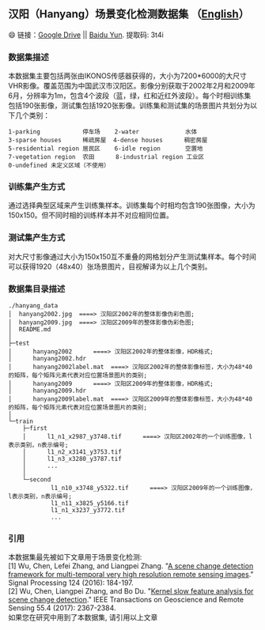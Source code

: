 ## 汉阳（Hanyang）场景变化检测数据集 （[English](https://github.com/rulixiang/HanyangDataset/blob/master/README.md)）
:smile: 链接：[Google Drive]() || [Baidu Yun](https://pan.baidu.com/s/1mSAqD2GbOsgdjKqspydkTg). 提取码: 3t4i

### 数据集描述
本数据集主要包括两张由IKONOS传感器获得的，大小为7200*6000的大尺寸VHR影像。覆盖范围为中国武汉市汉阳区。影像分别获取于2002年2月和2009年6月，分辨率为1m，包含4个波段（蓝，绿，红和近红外波段）。每个时相训练集包括190张影像，测试集包括1920张影像。训练集和测试集的场景图片共划分为以下几个类别：

```
1-parking            停车场    2-water             水体
3-sparse houses      稀疏房屋  4-dense houses      稠密房屋
5-residential region 居民区    6-idle region       空置地
7-vegetation region  农田      8-industrial region 工业区
0-undefined 未定义区域（不使用）
```

### 训练集产生方式

通过选择典型区域来产生训练集样本。训练集每个时相均包含190张图像，大小为150x150。但不同时相的训练样本并不对应相同位置。

### 测试集产生方式

对大尺寸影像通过大小为150x150互不重叠的网格划分产生测试集样本。每个时间可以获得1920（48x40）张场景图片，目视解译为以上几个类别。

### 数据集目录描述

```
./hanyang_data  
│  hanyang2002.jpg  ====> 汉阳区2002年的整体影像伪彩色图;  
│  hanyang2009.jpg  ====> 汉阳区2009年的整体影像伪彩色图;  
│  README.md  
│  
├─test  
│      hanyang2002      ====> 汉阳区2002年的整体影像，HDR格式;  
│      hanyang2002.hdr  
│      hanyang2002label.mat  ====> 汉阳区2002年的整体影像标签，大小为48*40的矩阵，每个矩阵元素代表对应位置场景图片的类别;  
│      hanyang2009      ====> 汉阳区2009年的整体影像，HDR格式;  
│      hanyang2009.hdr    
│      hanyang2009label.mat  ====> 汉阳区2009年的整体影像标签，大小为48*40的矩阵，每个矩阵元素代表对应位置场景图片的类别;  
│  
└─train  
    ├─first  
    │      l1_n1_x2987_y3748.tif      ====> 汉阳区2002年的一个训练图像，l表示类别，n表示编号;  
    │      l1_n2_x3141_y3753.tif  
    │      l1_n3_x3280_y3787.tif  
    │      ...  
    │  
    └─second  
            l1_n10_x3748_y5322.tif      ====> 汉阳区2009年的一个训练图像，l表示类别，n表示编号;  
            l1_n11_x3825_y5166.tif  
            l1_n1_x3237_y3772.tif  
            ...  
```
### 引用

本数据集最先被如下文章用于场景变化检测:  
[1] Wu, Chen, Lefei Zhang, and Liangpei Zhang. "[A scene change detection framework for multi-temporal very high resolution remote sensing images](https://www.sciencedirect.com/science/article/pii/S0165168415003229)." Signal Processing 124 (2016): 184-197.  
[2] Wu, Chen, Liangpei Zhang, and Bo Du. "[Kernel slow feature analysis for scene change detection](https://ieeexplore.ieee.org/document/7817860)." IEEE Transactions on Geoscience and Remote Sensing 55.4 (2017): 2367-2384.  
如果您在研究中用到了本数据集, 请引用以上文章

